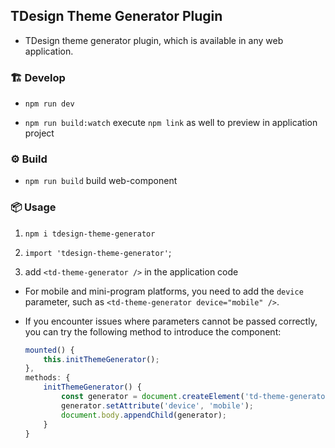 ## TDesign Theme Generator Plugin

- TDesign theme generator plugin, which is available in any web application.

### 🏗️ Develop

- `npm run dev`

- `npm run build:watch` execute `npm link` as well to preview in application project

### ⚙️ Build

- `npm run build` build web-component

### 📦 Usage

1. `npm i tdesign-theme-generator`

2. `import 'tdesign-theme-generator'`;

3. add `<td-theme-generator />` in the application code

- For mobile and mini-program platforms, you need to add the `device` parameter, such as `<td-theme-generator device="mobile" />`.

- If you encounter issues where parameters cannot be passed correctly, you can try the following method to introduce the component:

  ```js
  mounted() {
      this.initThemeGenerator();
  },
  methods: {
      initThemeGenerator() {
          const generator = document.createElement('td-theme-generator');
          generator.setAttribute('device', 'mobile');
          document.body.appendChild(generator);
      }
  }
  ```
